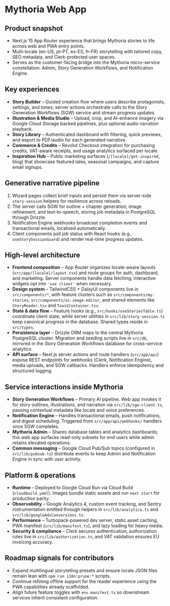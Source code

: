 # Mythoria Web App

## Product snapshot
- Next.js 15 App Router experience that brings Mythoria stories to life across web and PWA entry points.
- Multi-locale (en-US, pt-PT, es-ES, fr-FR) storytelling with tailored copy, SEO metadata, and Clerk-protected user spaces.
- Serves as the customer-facing bridge into the Mythoria micro-service constellation: Admin, Story Generation Workflows, and Notification Engine.

## Key experiences
- **Story Builder** – Guided creation flow where users describe protagonists, settings, and tones; server actions orchestrate calls to the Story Generation Workflows (SGW) service and stream progress updates.
- **Illustration & Media Studio** – Upload, crop, and AI-enhance imagery via Google Cloud Storage backed pipelines, plus optional audio narration playback.
- **Story Library** – Authenticated dashboard with filtering, quick previews, and export to PDF/audio for each generated narrative.
- **Commerce & Credits** – Revolut Checkout integration for purchasing credits, VAT-aware receipts, and usage analytics surfaced per locale.
- **Inspiration Hub** – Public marketing surfaces (`/[locale]/get-inspired`, blog) that showcase featured tales, seasonal campaigns, and capture email signups.

## Generative narrative pipeline
1. Wizard pages collect brief inputs and persist them via server-side `story-session` helpers for resilience across reloads.
2. The server calls SGW for outline + chapter generation, image refinement, and text-to-speech, storing job metadata in PostgreSQL through Drizzle.
3. Notification Engine webhooks broadcast completion events and transactional emails, localized automatically.
4. Client components poll job status with React hooks (e.g., `useStorySessionGuard`) and render real-time progress updates.

## High-level architecture
- **Frontend composition** – App Router organizes locale-aware layouts (`src/app/[locale]/layout.tsx`) and route groups for auth, dashboard, and marketing. Server components handle data fetching; interactive widgets opt into `'use client'` when necessary.
- **Design system** – TailwindCSS + DaisyUI components live in `src/components/*`, with feature clusters such as `src/components/my-stories`, `src/components/ai-image-editor`, and shared elements like `StoryReader.tsx` and `ToastContainer.tsx`.
- **State & data flow** – Feature hooks (e.g., `src/hooks/useStoriesTable.ts`) coordinate client state, while server utilities in `src/lib/story-session.ts` keep canonical progress in the database. Shared types reside in `src/types`.
- **Persistence layer** – Drizzle ORM maps to the central Mythoria PostgreSQL cluster. Migration and seeding scripts live in `src/db`, mirrored in the Story Generation Workflows database for cross-service analytics.
- **API surface** – Next.js server actions and route handlers (`src/app/api`) expose REST endpoints for webhooks (Clerk, Notification Engine), media uploads, and SGW callbacks. Handlers enforce idempotency and structured logging.

## Service interactions inside Mythoria
- **Story Generation Workflows** – Primary AI pipeline. Web app invokes it for story outlines, illustrations, and narration via `src/lib/sgw-client.ts`, passing contextual metadata like locale and voice preferences.
- **Notification Engine** – Handles transactional emails, push notifications, and digest scheduling. Triggered from `src/app/api/webhooks/` handlers once SGW completes.
- **Mythoria Admin** – Shares database tables and analytics dashboards; this web app surfaces read-only subsets for end users while admin retains elevated operations.
- **Common messaging** – Google Cloud Pub/Sub topics (configured in `src/lib/pubsub.ts`) distribute events to keep Admin and Notification Engine in sync with user activity.

## Platform & operations
- **Runtime** – Deployed to Google Cloud Run via Cloud Build (`cloudbuild.yaml`). Images bundle static assets and run `next start` for production parity.
- **Observability** – Google Analytics 4, custom event tracking, and Sentry instrumentation emitted through helpers in `src/lib/analytics.ts` and `src/lib/googleAdsConversions.ts`.
- **Performance** – Turbopack-powered dev server, static asset caching, PWA manifest (`src/lib/manifest.ts`), and lazy loading for heavy media.
- **Security & compliance** – Clerk secures authentication, authorization rules live in `src/lib/authorization.ts`, and VAT validation ensures EU invoicing accuracy.

## Roadmap signals for contributors
- Expand multilingual storytelling presets and ensure locale JSON files remain lean with `npm run i18n:prune:*` scripts.
- Continue refining offline support for the reader experience using the PWA capabilities already scaffolded.
- Align future feature toggles with `env.manifest.ts` so downstream services inherit consistent configuration.
